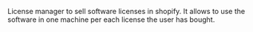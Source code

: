 License manager to sell software licenses in shopify. It allows to use the software in one machine per each license the user has bought.